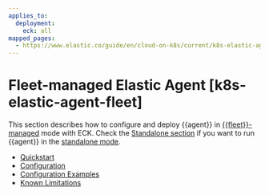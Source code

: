 ```yaml
---
applies_to:
  deployment:
    eck: all
mapped_pages:
  - https://www.elastic.co/guide/en/cloud-on-k8s/current/k8s-elastic-agent-fleet.html
---
```


# Fleet-managed Elastic Agent [k8s-elastic-agent-fleet]

This section describes how to configure and deploy {{agent}} in [{{fleet}}-managed](/reference/fleet/install-elastic-agents.md) mode with ECK. Check the [Standalone section](standalone-elastic-agent.md) if you want to run {{agent}} in the [standalone mode](/reference/fleet/install-standalone-elastic-agent.md).

* [Quickstart](quickstart-fleet.md)
* [Configuration](configuration-fleet.md)
* [Configuration Examples](configuration-examples-fleet.md)
* [Known Limitations](known-limitations.md)





